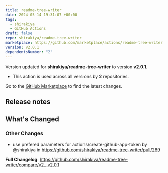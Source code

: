```yaml
---
title: readme-tree-writer
date: 2024-05-14 19:31:07 +00:00
tags:
  - shirakiya
  - GitHub Actions
draft: false
repo: shirakiya/readme-tree-writer
marketplace: https://github.com/marketplace/actions/readme-tree-writer
version: v2.0.1
dependentsNumber: "2"
---
```



Version updated for **shirakiya/readme-tree-writer** to version **v2.0.1**.
- This action is used across all versions by **2** repositories.

Go to the [GitHub Marketplace](https://github.com/marketplace/actions/readme-tree-writer) to find the latest changes.

## Release notes

<!-- Release notes generated using configuration in .github/release.yml at 7b59eed45a76c629537812dc1917375255ce2ff9 -->

## What's Changed
### Other Changes
* use prefered parameters for actions/create-github-app-token by @shirakiya in https://github.com/shirakiya/readme-tree-writer/pull/289


**Full Changelog**: https://github.com/shirakiya/readme-tree-writer/compare/v2...v2.0.1
